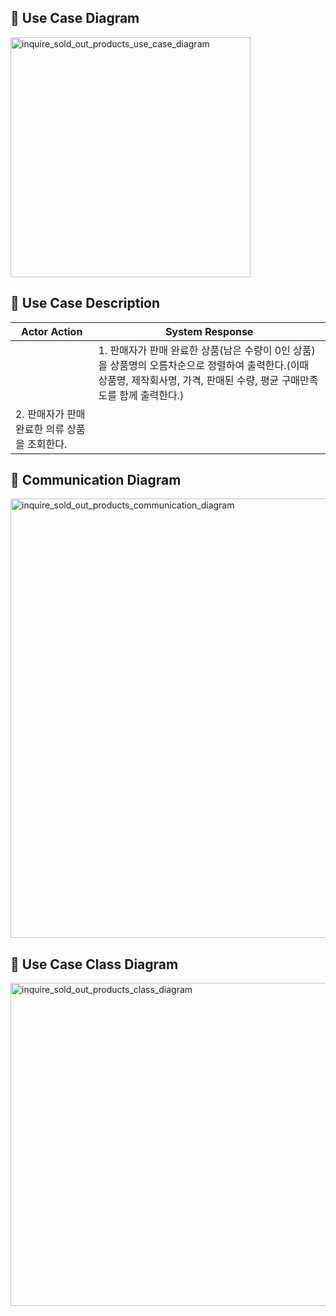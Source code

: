 ## 📌 Use Case Diagram
<img width="384" alt="inquire_sold_out_products_use_case_diagram" src="https://user-images.githubusercontent.com/87361140/168425435-e91c49ad-4582-4cef-abfc-df0710703866.png">

## 📌 Use Case Description
|Actor Action|System Response|
|---|---|
||1. 판매자가 판매 완료한 상품(남은 수량이 0인 상품)을 상품명의 오름차순으로 정렬하여 출력한다.(이때 상품명, 제작회사명, 가격, 판매된 수량, 평균 구매만족도를 함께 출력한다.)|
|2. 판매자가 판매 완료한 의류 상품을 조회한다.||

## 📌 Communication Diagram
<img width="703" alt="inquire_sold_out_products_communication_diagram" src="https://user-images.githubusercontent.com/87361140/168425436-d606191d-602b-4a1c-9c3c-c13ae4f49782.png">

## 📌 Use Case Class Diagram
<img width="517" alt="inquire_sold_out_products_class_diagram" src="https://user-images.githubusercontent.com/87361140/168425446-217e376c-465a-403c-a5f0-44f013d1ec7e.png">
